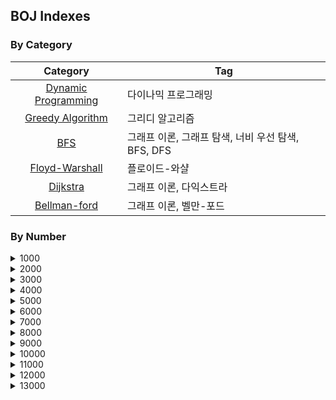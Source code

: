 ## BOJ Indexes

### By Category
| Category | Tag |
| :----------: | ------ |
| [Dynamic Programming](../dp) | 다이나믹 프로그래밍 |
| [Greedy Algorithm](../bellmanFord) | 그리디 알고리즘 |
| [BFS](../bfs) | 그래프 이론, 그래프 탐색, 너비 우선 탐색, BFS, DFS |
| [Floyd-Warshall](../floyd) | 플로이드-와샬 |
| [Dijkstra](../dijkstra) | 그래프 이론, 다익스트라 |
| [Bellman-ford](../bellmanFord) | 그래프 이론, 벨만-포드 |


### By Number

<details>
    <summary>1000</summary>
    <div markdown="1">
    </div>
</details>
<details>
    <summary>2000</summary>
    <div markdown="1">
    </div>
</details>
<details>
    <summary>3000</summary>
    <div markdown="1">
    </div>
</details><details>
    <summary>4000</summary>
    <div markdown="1">
    </div>
</details>
<details>
    <summary>5000</summary>
    <div markdown="1">
    </div>
</details>
<details>
    <summary>6000</summary>
    <div markdown="1">
    </div>
</details>
<details>
    <summary>7000</summary>
    <div markdown="1">
    </div>
</details><details>
    <summary>8000</summary>
    <div markdown="1">
    </div>
</details><details>
    <summary>9000</summary>
    <div markdown="1">
    </div>
</details><details>
    <summary>10000</summary>
    <div markdown="1">
    </div>
</details><details>
    <summary>11000</summary>
    <div markdown="1">
    </div>
</details><details>
    <summary>12000</summary>
    <div markdown="1">
    </div>
</details><details>
    <summary>13000</summary>
    <div markdown="1">
    </div>
</details>








